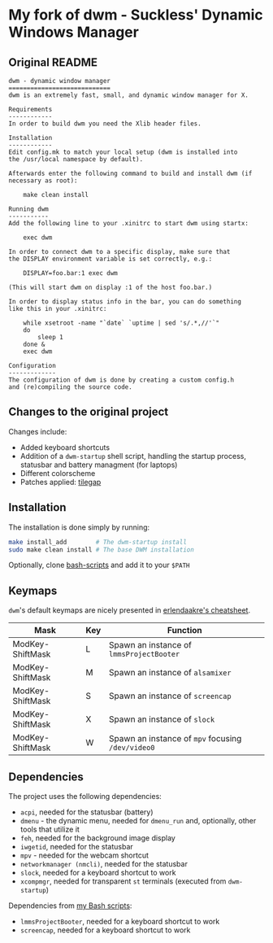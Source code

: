 
# My fork of dwm - Suckless' Dynamic Windows Manager

## Original README

```
dwm - dynamic window manager
============================
dwm is an extremely fast, small, and dynamic window manager for X.

Requirements
------------
In order to build dwm you need the Xlib header files.

Installation
------------
Edit config.mk to match your local setup (dwm is installed into
the /usr/local namespace by default).

Afterwards enter the following command to build and install dwm (if
necessary as root):

    make clean install

Running dwm
-----------
Add the following line to your .xinitrc to start dwm using startx:

    exec dwm

In order to connect dwm to a specific display, make sure that
the DISPLAY environment variable is set correctly, e.g.:

    DISPLAY=foo.bar:1 exec dwm

(This will start dwm on display :1 of the host foo.bar.)

In order to display status info in the bar, you can do something
like this in your .xinitrc:

    while xsetroot -name "`date` `uptime | sed 's/.*,//'`"
    do
    	sleep 1
    done &
    exec dwm

Configuration
-------------
The configuration of dwm is done by creating a custom config.h
and (re)compiling the source code.
```

## Changes to the original project

Changes include:
- Added keyboard shortcuts
- Addition of a `dwm-startup` shell script, handling the startup process, statusbar and battery managment (for laptops)
- Different colorscheme
- Patches applied: [tilegap](https://dwm.suckless.org/patches/tilegap/)

## Installation

The installation is done simply by running:

```sh
make install_add        # The dwm-startup install
sudo make clean install # The base DWM installation
```

Optionally, clone [bash-scripts](https://github.com/bratpeki/bash-scripts) and add it to your `$PATH`

## Keymaps

`dwm`'s default keymaps are nicely presented in [erlendaakre's cheatsheet](https://gist.github.com/erlendaakre/12eb90eef84a3ab81f7b531e516c9594).

| Mask             | Key    | Function                                            |
| -------          | ------ | --------------------------------------------------- |
| ModKey-ShiftMask | L      | Spawn an instance of `lmmsProjectBooter`            |
| ModKey-ShiftMask | M      | Spawn an instance of `alsamixer`                    |
| ModKey-ShiftMask | S      | Spawn an instance of `screencap`                    |
| ModKey-ShiftMask | X      | Spawn an instance of `slock`                        |
| ModKey-ShiftMask | W      | Spawn an instance of `mpv` focusing `/dev/video0`   |

## Dependencies

The project uses the following dependencies:

- `acpi`, needed for the statusbar (battery)
- `dmenu` - the dynamic menu, needed for `dmenu_run` and, optionally, other tools that utilize it
- `feh`, needed for the background image display
- `iwgetid`, needed for the statusbar
- `mpv` - needed for the webcam shortcut
- `networkmanager (nmcli)`, needed for the statusbar
- `slock`, needed for a keyboard shortcut to work
- `xcompmgr`, needed for transparent `st` terminals (executed from `dwm-startup`)

Dependencies from [my Bash scripts](https://github.com/bratpeki/bash-scripts):

- `lmmsProjectBooter`, needed for a keyboard shortcut to work
- `screencap`, needed for a keyboard shortcut to work

